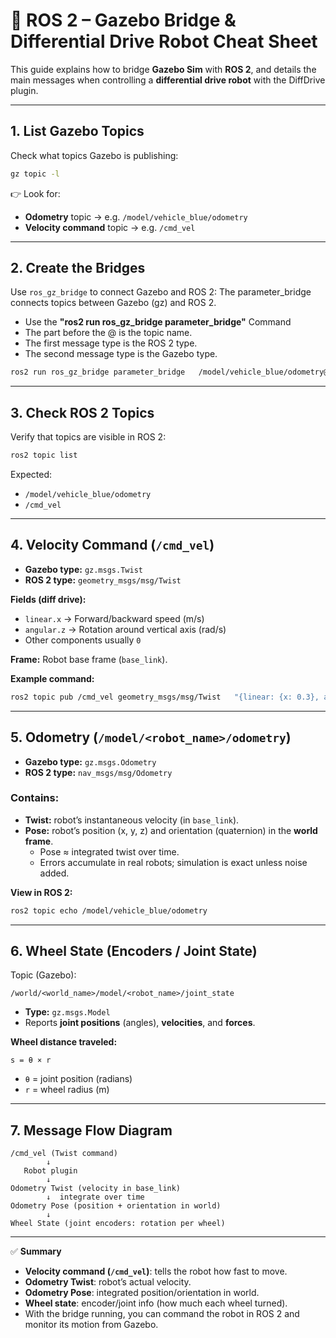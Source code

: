 # 🚗 ROS 2 – Gazebo Bridge & Differential Drive Robot Cheat Sheet

This guide explains how to bridge **Gazebo Sim** with **ROS 2**, and details the main messages when controlling a **differential drive robot** with the DiffDrive plugin.

---

## 1. List Gazebo Topics
Check what topics Gazebo is publishing:

```bash
gz topic -l
```

👉 Look for:
- **Odometry** topic → e.g. `/model/vehicle_blue/odometry`
- **Velocity command** topic → e.g. `/cmd_vel`

---

## 2. Create the Bridges
Use `ros_gz_bridge` to connect Gazebo and ROS 2:
The parameter_bridge connects topics between Gazebo (gz) and ROS 2.
- Use the   **"ros2 run ros_gz_bridge parameter_bridge"**    Command
- The part before the @ is the topic name.
- The first message type is the ROS 2 type.
- The second message type is the Gazebo type.

```bash
ros2 run ros_gz_bridge parameter_bridge   /model/vehicle_blue/odometry@nav_msgs/msg/Odometry@gz.msgs.Odometry   /cmd_vel@geometry_msgs/msg/Twist@gz.msgs.Twist
```

---

## 3. Check ROS 2 Topics
Verify that topics are visible in ROS 2:

```bash
ros2 topic list
```

Expected:
- `/model/vehicle_blue/odometry`
- `/cmd_vel`

---

## 4. Velocity Command (`/cmd_vel`)
- **Gazebo type:** `gz.msgs.Twist`  
- **ROS 2 type:** `geometry_msgs/msg/Twist`

**Fields (diff drive):**
- `linear.x` → Forward/backward speed (m/s)  
- `angular.z` → Rotation around vertical axis (rad/s)  
- Other components usually `0`

**Frame:** Robot base frame (`base_link`).

**Example command:**
```bash
ros2 topic pub /cmd_vel geometry_msgs/msg/Twist   "{linear: {x: 0.3}, angular: {z: 0.1}}" -r 10
```

---

## 5. Odometry (`/model/<robot_name>/odometry`)
- **Gazebo type:** `gz.msgs.Odometry`  
- **ROS 2 type:** `nav_msgs/msg/Odometry`

### Contains:
- **Twist:** robot’s instantaneous velocity (in `base_link`).  
- **Pose:** robot’s position (x, y, z) and orientation (quaternion) in the **world frame**.  
  - Pose ≈ integrated twist over time.  
  - Errors accumulate in real robots; simulation is exact unless noise added.

**View in ROS 2:**
```bash
ros2 topic echo /model/vehicle_blue/odometry
```

---

## 6. Wheel State (Encoders / Joint State)
Topic (Gazebo):
```
/world/<world_name>/model/<robot_name>/joint_state
```
- **Type:** `gz.msgs.Model`  
- Reports **joint positions** (angles), **velocities**, and **forces**.

**Wheel distance traveled:**
```
s = θ × r
```
- `θ` = joint position (radians)  
- `r` = wheel radius (m)

---

## 7. Message Flow Diagram
```
/cmd_vel (Twist command)
        ↓
   Robot plugin
        ↓
Odometry Twist (velocity in base_link)
        ↓  integrate over time
Odometry Pose (position + orientation in world)
        ↓
Wheel State (joint encoders: rotation per wheel)
```

---

✅ **Summary**
- **Velocity command (`/cmd_vel`)**: tells the robot how fast to move.  
- **Odometry Twist**: robot’s actual velocity.  
- **Odometry Pose**: integrated position/orientation in world.  
- **Wheel state**: encoder/joint info (how much each wheel turned).  
- With the bridge running, you can command the robot in ROS 2 and monitor its motion from Gazebo.  
